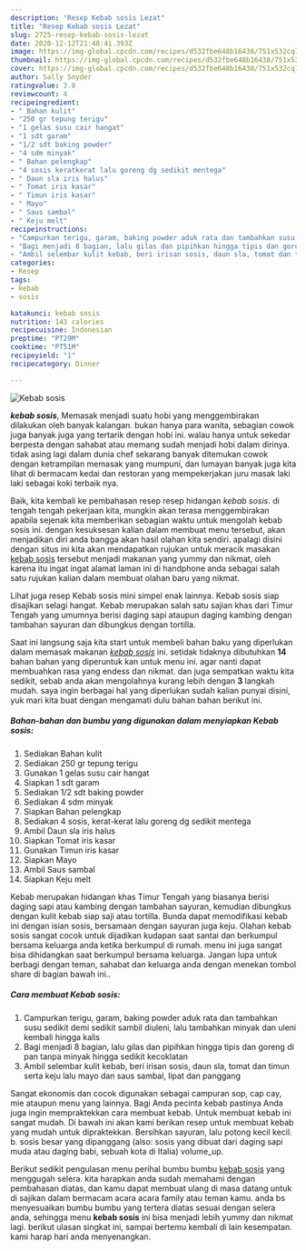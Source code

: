 ```yaml
---
description: "Resep Kebab sosis Lezat"
title: "Resep Kebab sosis Lezat"
slug: 2725-resep-kebab-sosis-lezat
date: 2020-12-12T21:48:41.393Z
image: https://img-global.cpcdn.com/recipes/d532fbe648b16438/751x532cq70/kebab-sosis-foto-resep-utama.jpg
thumbnail: https://img-global.cpcdn.com/recipes/d532fbe648b16438/751x532cq70/kebab-sosis-foto-resep-utama.jpg
cover: https://img-global.cpcdn.com/recipes/d532fbe648b16438/751x532cq70/kebab-sosis-foto-resep-utama.jpg
author: Sally Snyder
ratingvalue: 3.8
reviewcount: 4
recipeingredient:
- " Bahan kulit"
- "250 gr tepung terigu"
- "1 gelas susu cair hangat"
- "1 sdt garam"
- "1/2 sdt baking powder"
- "4 sdm minyak"
- " Bahan pelengkap"
- "4 sosis keratkerat lalu goreng dg sedikit mentega"
- " Daun sla iris halus"
- " Tomat iris kasar"
- " Timun iris kasar"
- " Mayo"
- " Saus sambal"
- " Keju melt"
recipeinstructions:
- "Campurkan terigu, garam, baking powder aduk rata dan tambahkan susu sedikit demi sedikit sambil diuleni, lalu tambahkan minyak dan uleni kembali hingga kalis"
- "Bagi menjadi 8 bagian, lalu gilas dan pipihkan hingga tipis dan goreng di pan tanpa minyak hingga sedikit kecoklatan"
- "Ambil selembar kulit kebab, beri irisan sosis, daun sla, tomat dan timun serta keju lalu mayo dan saus sambal, lipat dan panggang"
categories:
- Resep
tags:
- kebab
- sosis

katakunci: kebab sosis 
nutrition: 143 calories
recipecuisine: Indonesian
preptime: "PT29M"
cooktime: "PT51M"
recipeyield: "1"
recipecategory: Dinner

---
```



![Kebab sosis](https://img-global.cpcdn.com/recipes/d532fbe648b16438/751x532cq70/kebab-sosis-foto-resep-utama.jpg)

<b><i>kebab sosis</i></b>, Memasak menjadi suatu hobi yang menggembirakan dilakukan oleh banyak kalangan. bukan hanya para wanita, sebagian cowok juga banyak juga yang tertarik dengan hobi ini. walau hanya untuk sekedar berpesta dengan sahabat atau memang sudah menjadi hobi dalam dirinya. tidak asing lagi dalam dunia chef sekarang banyak ditemukan cowok dengan ketrampilan memasak yang mumpuni, dan lumayan banyak juga kita lihat di bermacam kedai dan restoran yang mempekerjakan juru masak laki laki sebagai koki terbaik nya.

Baik, kita kembali ke pembahasan resep resep hidangan <i>kebab sosis</i>. di tengah tengah pekerjaan kita, mungkin akan terasa menggembirakan apabila sejenak kita memberikan sebagian waktu untuk mengolah kebab sosis ini. dengan kesuksesan kalian dalam membuat menu tersebut, akan menjadikan diri anda bangga akan hasil olahan kita sendiri. apalagi disini dengan situs ini kita akan mendapatkan rujukan untuk meracik masakan <u>kebab sosis</u> tersebut menjadi makanan yang yummy dan nikmat, oleh karena itu ingat ingat alamat laman ini di handphone anda sebagai salah satu rujukan kalian dalam membuat olahan baru yang nikmat.

Lihat juga resep Kebab sosis mini simpel enak lainnya. Kebab sosis siap disajikan selagi hangat. Kebab merupakan salah satu sajian khas dari Timur Tengah yang umumnya berisi daging sapi ataupun daging kambing dengan tambahan sayuran dan dibungkus dengan tortilla.


Saat ini langsung saja kita start untuk membeli bahan baku yang diperlukan dalam memasak makanan <u><i>kebab sosis</i></u> ini. setidak tidaknya dibutuhkan <b>14</b> bahan bahan yang diperuntuk kan untuk menu ini. agar nanti dapat membuahkan rasa yang endess dan nikmat. dan juga sempatkan waktu kita sedikit, sebab anda akan mengolahnya kurang lebih dengan <b>3</b> langkah mudah. saya ingin berbagai hal yang diperlukan sudah kalian punyai disini, yuk mari kita buat dengan mengamati dulu bahan bahan berikut ini.

<!--inarticleads1-->

##### Bahan-bahan dan bumbu yang digunakan dalam menyiapkan Kebab sosis:

1. Sediakan  Bahan kulit
1. Sediakan 250 gr tepung terigu
1. Gunakan 1 gelas susu cair hangat
1. Siapkan 1 sdt garam
1. Sediakan 1/2 sdt baking powder
1. Sediakan 4 sdm minyak
1. Siapkan  Bahan pelengkap
1. Sediakan 4 sosis, kerat-kerat lalu goreng dg sedikit mentega
1. Ambil  Daun sla iris halus
1. Siapkan  Tomat iris kasar
1. Gunakan  Timun iris kasar
1. Siapkan  Mayo
1. Ambil  Saus sambal
1. Siapkan  Keju melt


Kebab merupakan hidangan khas Timur Tengah yang biasanya berisi daging sapi atau kambing dengan tambahan sayuran, kemudian dibungkus dengan kulit kebab siap saji atau tortilla. Bunda dapat memodifikasi kebab ini dengan isian sosis, bersamaan dengan sayuran juga keju. Olahan kebab sosis sangat cocok untuk dijadikan kudapan saat santai dan berkumpul bersama keluarga anda ketika berkumpul di rumah. menu ini juga sangat bisa dihidangkan saat berkumpul bersama keluarga. Jangan lupa untuk berbagi dengan teman, sahabat dan keluarga anda dengan menekan tombol share di bagian bawah ini.. 

<!--inarticleads2-->

##### Cara membuat Kebab sosis:

1. Campurkan terigu, garam, baking powder aduk rata dan tambahkan susu sedikit demi sedikit sambil diuleni, lalu tambahkan minyak dan uleni kembali hingga kalis
1. Bagi menjadi 8 bagian, lalu gilas dan pipihkan hingga tipis dan goreng di pan tanpa minyak hingga sedikit kecoklatan
1. Ambil selembar kulit kebab, beri irisan sosis, daun sla, tomat dan timun serta keju lalu mayo dan saus sambal, lipat dan panggang


Sangat ekonomis dan cocok digunakan sebagai campuran sop, cap cay, mie ataupun menu yang lainnya. Bagi Anda pecinta kebab pastinya Anda juga ingin mempraktekkan cara membuat kebab. Untuk membuat kebab ini sangat mudah. Di bawah ini akan kami berikan resep untuk membuat kebab yang mudah untuk dipraktekkan. Bersihkan sayuran, lalu potong kecil kecil. b. sosis besar yang dipanggang (also: sosis yang dibuat dari daging sapi muda atau daging babi, sebuah kota di Italia) volume_up. 

Berikut sedikit pengulasan menu perihal bumbu bumbu <u>kebab sosis</u> yang menggugah selera. kita harapkan anda sudah memahami dengan pembahasan diatas, dan kamu dapat membuat ulang di masa datang untuk di sajikan dalam bermacam acara acara family atau teman kamu. anda bs menyesuaikan bumbu bumbu yang tertera diatas sesuai dengan selera anda, sehingga menu <b>kebab sosis</b> ini bisa menjadi lebih yummy dan nikmat lagi. berikut ulasan singkat ini, sampai bertemu kembali di lain kesempatan. kami harap hari anda menyenangkan.
